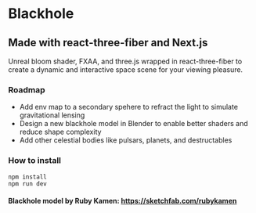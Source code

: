 # Blackhole

## Made with react-three-fiber and Next.js

Unreal bloom shader, FXAA, and three.js wrapped in react-three-fiber to create a dynamic and interactive space scene for your viewing pleasure.

### Roadmap

- Add env map to a secondary spehere to refract the light to simulate gravitational lensing
- Design a new blackhole model in Blender to enable better shaders and reduce shape complexity
- Add other celestial bodies like pulsars, planets, and destructables

### How to install

```
npm install
npm run dev
```

#### Blackhole model by Ruby Kamen: https://sketchfab.com/rubykamen
